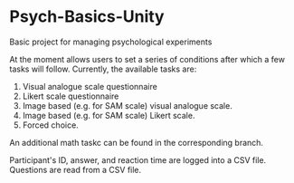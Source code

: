 # Psych-Basics-Unity
Basic project for managing psychological experiments

At the moment allows users to set a series of conditions after which a few tasks will follow. Currently, the available tasks are:
1. Visual analogue scale questionnaire
2. Likert scale questionnaire
3. Image based (e.g. for SAM scale) visual analogue scale.
4. Image based (e.g. for SAM scale) Likert scale.
5. Forced choice.

An additional math taskc can be found in the corresponding branch. 

Participant's ID, answer, and reaction time are logged into a CSV file. Questions are read from a CSV file.

